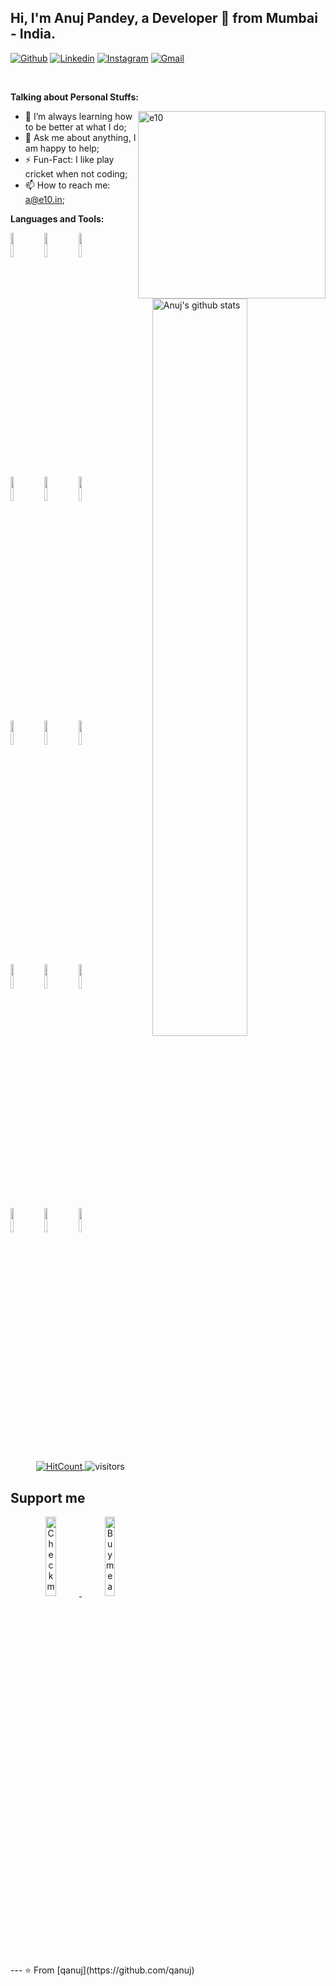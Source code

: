 ## Hi, I'm Anuj Pandey, a Developer 🚀 from Mumbai - India.

[![Github](https://img.shields.io/badge/-Github-000?style=flat&logo=Github&logoColor=white)](https://github.com/qanuj)
[![Linkedin](https://img.shields.io/badge/-LinkedIn-blue?style=flat&logo=Linkedin&logoColor=white)](https://www.linkedin.com/in/qanuj/)
[![Instagram](https://img.shields.io/badge/-Instagram-c13584?style=flat&labelColor=c13584&logo=instagram&logoColor=white)](https://www.instagram.com/qanuj2/)
[![Gmail](https://img.shields.io/badge/-Gmail-c14438?style=flat&logo=Gmail&logoColor=white)](mailto:a@e10.in)

&nbsp;

<!-- Talking about you -->
**Talking about Personal Stuffs:**

<!-- Any image aligned to the right. Beware the width -->
<img width="300px" align="right" alt="e10" src="https://avatars0.githubusercontent.com/u/488317?s=400&v=4" />

- 🌱 I’m always learning how to be better at what I do; 
- 💬 Ask me about anything, I am happy to help;
- ⚡️ Fun-Fact: I like play cricket when not coding;
- 📫 How to reach me: a@e10.in;

**Languages and Tools:** 

<p>
  <a href="https://github.com/qanuj">
    <img width="55%" align="right" alt="Anuj's github stats" src="https://github-readme-stats.vercel.app/api?username=qanuj&show_icons=true&hide_border=true" />
  </a>
  
  <!-- Your languages and tools. Be careful with the alignment. 
  You can use this sites to get logos: https://www.vectorlogo.zone or https://simpleicons.org/
  -->
  <code><img width="10%" src="https://www.vectorlogo.zone/logos/angular/angular-ar21.svg"></code>
  <code><img width="10%" src="https://www.vectorlogo.zone/logos/swift/swift-ar21.svg"></code>
  <code><img width="10%" src="https://www.vectorlogo.zone/logos/dotnet/dotnet-ar21.svg"></code>
  <br />
  <code><img width="10%" src="https://www.vectorlogo.zone/logos/djangoproject/djangoproject-ar21.svg"></code>
  <code><img width="10%" src="https://www.vectorlogo.zone/logos/w3_html5/w3_html5-ar21.svg"></code>
  <code><img width="10%" src="https://www.vectorlogo.zone/logos/w3_css3/w3_css3.svg"></code>
  <br />
  <code><img width="10%" src="https://www.vectorlogo.zone/logos/youtube/youtube-ar21.svg"></code>
  <code><img width="10%" src="https://www.vectorlogo.zone/logos/microsoft_azure/microsoft_azure-ar21.svg"></code>
  <code><img width="10%" src="https://www.vectorlogo.zone/logos/digitalocean/digitalocean-ar21.svg"></code>
  <br />
  <code><img width="10%" src="https://www.vectorlogo.zone/logos/nodejs/nodejs-ar21.svg"></code>
  <code><img width="10%" src="https://www.vectorlogo.zone/logos/redis/redis-ar21.svg"></code>
  <code><img width="10%" src="https://www.vectorlogo.zone/logos/upi/upi-ar21.svg"></code>
  <br />
  <code><img width="10%" src="https://www.vectorlogo.zone/logos/upwork/upwork-ar21.svg"></code>
  <code><img width="10%" src="https://www.vectorlogo.zone/logos/wework/wework-ar21.svg"></code>
  <code><img width="10%" src="https://www.vectorlogo.zone/logos/visualstudio_code/visualstudio_code-ar21.svg"></code>
</p>

<!-- Your hits or visitors
site: http://hits.dwyl.com or https://visitor-badge.glitch.me
Both apis are in trouble due to the number of requests, if you know any other to register visitors, great
-->
<p align="center">
  <a href="http://hits.dwyl.com/qanuj/qanuj" target="_blank">
    <img align="center" alt="HitCount" src="http://hits.dwyl.com/qanuj/qanuj.svg" />
  </a>
    <img align="center" alt="visitors" src="https://visitor-badge.glitch.me/badge?page_id=qanuj.qanuj" />
</p>

## Support me
<!-- Your support, if you have it 
I created these images, feel free to use them.
-->
<p align="center">
  <a href="https://www.patreon.com/qanuj" target="_blank">
    <img width="18%" alt="Check my Patreon" src="https://raw.githubusercontent.com/onimur/.github/master/.resources/support-patreon.png"/>
  </a>
  <a href="https://www.buymeacoffee.com/qanuj" target="_blank">
      <img width="18%" alt="Buy me a coffee" src="https://raw.githubusercontent.com/onimur/.github/master/.resources/support-buy-coffee.png"/>
  </a>
</p>
---
<!-- This readme was created by Murillo Comino - https://github.com/qanuj -->
⭐️ From [qanuj](https://github.com/qanuj)

